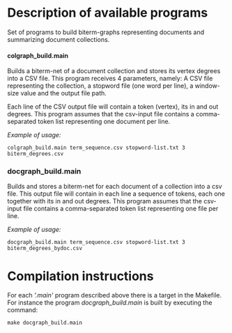 # Description of available programs

 Set of programs to build biterm-graphs representing documents and summarizing document collections. 

#### **colgraph_build.main**
Builds a biterm-net of a document collection and stores its vertex degrees into a CSV file. 
This program receives 4 parameters, namely: A CSV file representing the collection, a stopword file (one word per line), a window-size value and the output file path. 

Each line of the CSV output file will contain a token (vertex), its in and out degrees. This program assumes that the csv-input file contains a comma-separated token list representing one document per line.

*Example of usage:* 
```
colgraph_build.main term_sequence.csv stopword-list.txt 3 biterm_degrees.csv
```

### **docgraph_build.main**
Builds and stores a biterm-net for each document of a collection into a csv file. This output file will contain in each line a
sequence of tokens, each one together with its in and out degrees. This program assumes that the csv-input file contains
a comma-separated token list representing one file per line.

*Example of usage:* 
```
docgraph_build.main term_sequence.csv stopword-list.txt 3 biterm_degrees_bydoc.csv
```

# Compilation instructions

For each *'.main'* program described above there is a target in the Makefile. For instance the program *docgraph_build.main* is built by executing the command:
```
make docgraph_build.main
```
